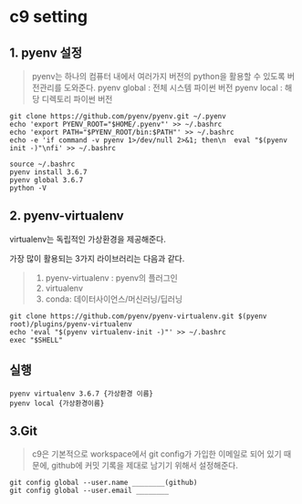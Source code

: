 # c9 setting

## 1. pyenv 설정

> pyenv는 하나의 컴퓨터 내에서 여러가지 버전의 python을 활용할 수 있도록 버전관리를 도와준다.
> pyenv global : 전체 시스템 파이썬 버전
> pyenv local : 해당 디렉토리 파이썬 버전

```
git clone https://github.com/pyenv/pyenv.git ~/.pyenv
echo 'export PYENV_ROOT="$HOME/.pyenv"' >> ~/.bashrc
echo 'export PATH="$PYENV_ROOT/bin:$PATH"' >> ~/.bashrc
echo -e 'if command -v pyenv 1>/dev/null 2>&1; then\n  eval "$(pyenv init -)"\nfi' >> ~/.bashrc

source ~/.bashrc
pyenv install 3.6.7
pyenv global 3.6.7
python -V
```



## 2. pyenv-virtualenv

virtualenv는 독립적인 가상환경을 제공해준다.

가장 많이 활용되는 3가지 라이브러리는 다음과 같다.


> 1. pyenv-virtualenv : pyenv의 플러그인
> 2. virtualenv
> 3. conda: 데이터사이언스/머신러닝/딥러닝

```
git clone https://github.com/pyenv/pyenv-virtualenv.git $(pyenv root)/plugins/pyenv-virtualenv
echo 'eval "$(pyenv virtualenv-init -)"' >> ~/.bashrc
exec "$SHELL"
```

## 실행

```
pyenv virtualenv 3.6.7 {가상환경 이름}
pyenv local {가상환경이름}
```



## 3.Git

> c9은 기본적으로 workspace에서 git config가 가입한 이메일로 되어 있기 때문에, github에 커밋 기록을 제대로 남기기 위해서 설정해준다.

```
git config global --user.name ________(github)
git config global --user.email ________
```


